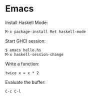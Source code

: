 # Emacs

Install Haskell Mode:

    M-x package-install Ret haskell-mode

Start GHCI session:

    $ emacs hello.hs
    M-x haskell-session-change

Write a function:

    twice x = x * 2

Evaluate the buffer:

    C-c C-l

